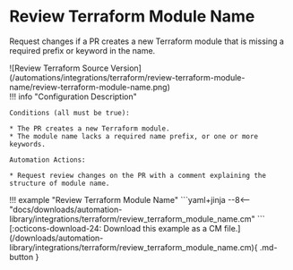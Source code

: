 # Review Terraform Module Name
Request changes if a PR creates a new Terraform module that is missing a required prefix or keyword in the name.

<div class="automationImage" markdown="1">
![Review Terraform Source Version](/automations/integrations/terraform/review-terraform-module-name/review-terraform-module-name.png)
</div>
<div class="automationDescription" markdown="1">
!!! info "Configuration Description"

    Conditions (all must be true):

    * The PR creates a new Terraform module.
    * The module name lacks a required name prefix, or one or more keywords.

    Automation Actions:

    * Request review changes on the PR with a comment explaining the structure of module name.

</div>
<div class="automationExample" markdown="1">
!!! example "Review Terraform Module Name"
    ```yaml+jinja
    --8<-- "docs/downloads/automation-library/integrations/terraform/review_terraform_module_name.cm"
    ```
    <div class="result" markdown>
      <span>
      [:octicons-download-24: Download this example as a CM file.](/downloads/automation-library/integrations/terraform/review_terraform_module_name.cm){ .md-button }
      </span>
    </div>
</div>
